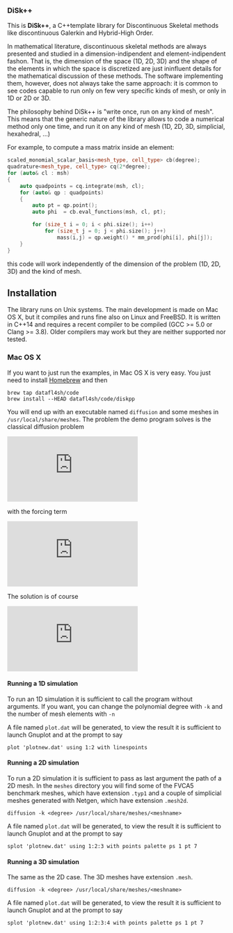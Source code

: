 ### DiSk++

This is __DiSk++__, a C++template library for Discontinuous Skeletal methods like discontinuous Galerkin and Hybrid-High Order.

In mathematical literature, discontinuous skeletal methods are always presented and studied in a dimension-indipendent and element-indipendent fashon. That is, the dimension of the space (1D, 2D, 3D) and the shape of the elements in which the space is discretized are just ininfluent details for the mathematical discussion of these methods. The software implementing them, however, does not always take the same approach: it is common to see codes capable to run only on few very specific kinds of mesh, or only in 1D or 2D or 3D.

The philosophy behind DiSk++ is "write once, run on any kind of mesh". This means that the generic nature of the library allows to code a numerical method only one time, and run it on any kind of mesh (1D, 2D, 3D, simplicial, hexahedral, ...)

For example, to compute a mass matrix inside an element:

```C++
scaled_monomial_scalar_basis<mesh_type, cell_type> cb(degree);
quadrature<mesh_type, cell_type> cq(2*degree);
for (auto& cl : msh)
{
    auto quadpoints = cq.integrate(msh, cl);
    for (auto& qp : quadpoints)
    {
        auto pt = qp.point();
        auto phi  = cb.eval_functions(msh, cl, pt);

        for (size_t i = 0; i < phi.size(); i++)
            for (size_t j = 0; j < phi.size(); j++)
                mass(i,j) = qp.weight() * mm_prod(phi[i], phi[j]);
    }
}
```

this code will work independently of the dimension of the problem (1D, 2D, 3D) and the kind of mesh.

## Installation
The library runs on Unix systems. The main development is made on Mac OS X, but it compiles and runs fine also on Linux and FreeBSD. It is written in C++14 and requires a recent compiler to be compiled (GCC >= 5.0 or Clang >= 3.8). Older compilers may work but they are neither supported nor tested.

### Mac OS X
If you want to just run the examples, in Mac OS X is very easy. You just need to install [Homebrew](http://brew.sh) and then

    brew tap datafl4sh/code
    brew install --HEAD datafl4sh/code/diskpp

You will end up with an executable named `diffusion` and some meshes in `/usr/local/share/meshes`. The problem the demo program solves is the classical diffusion problem

![equation](http://www.sciweavers.org/tex2img.php?eq=%5Cbegin%7Bcases%7D%0D%0A%5CDelta+u+%3D+f+%26+%5Ctext%7Bin%5C%3B%5C%3B%7D+%5COmega%5C%5C%0D%0Au+%3D+0+%26+%5Ctext%7Bon%5C%3B%5C%3B%7D+%5Cpartial%5COmega%0D%0A%5Cend%7Bcases%7D&bc=White&fc=Black&im=png&fs=12&ff=arev&edit=0)

with the forcing term

![equation](http://www.sciweavers.org/tex2img.php?eq=f%3D%5Cpi%5E2+sin%28%5Cpi+x%29&bc=White&fc=Black&im=png&fs=12&ff=arev&edit=0)

The solution is of course

![equation](http://www.sciweavers.org/tex2img.php?eq=sin%28%5Cpi+x%29&bc=White&fc=Black&im=png&fs=12&ff=arev&edit=0)

#### Running a 1D simulation
To run an 1D simulation it is sufficient to call the program without arguments. If you want, you can change the polynomial degree with `-k` and the number of mesh elements with `-n`

A file named `plot.dat` will be generated, to view the result it is sufficient to launch Gnuplot and at the prompt to say

    plot 'plotnew.dat' using 1:2 with linespoints

#### Running a 2D simulation
To run a 2D simulation it is sufficient to pass as last argument the path of a 2D mesh. In the `meshes` directory you will find some of the FVCA5 benchmark meshes, which have extension `.typ1` and a couple of simplicial meshes generated with Netgen, which have extension `.mesh2d`.

    diffusion -k <degree> /usr/local/share/meshes/<meshname>

A file named `plot.dat` will be generated, to view the result it is sufficient to launch Gnuplot and at the prompt to say

    splot 'plotnew.dat' using 1:2:3 with points palette ps 1 pt 7

#### Running a 3D simulation
The same as the 2D case. The 3D meshes have extension `.mesh`.

    diffusion -k <degree> /usr/local/share/meshes/<meshname>

A file named `plot.dat` will be generated, to view the result it is sufficient to launch Gnuplot and at the prompt to say

    splot 'plotnew.dat' using 1:2:3:4 with points palette ps 1 pt 7
